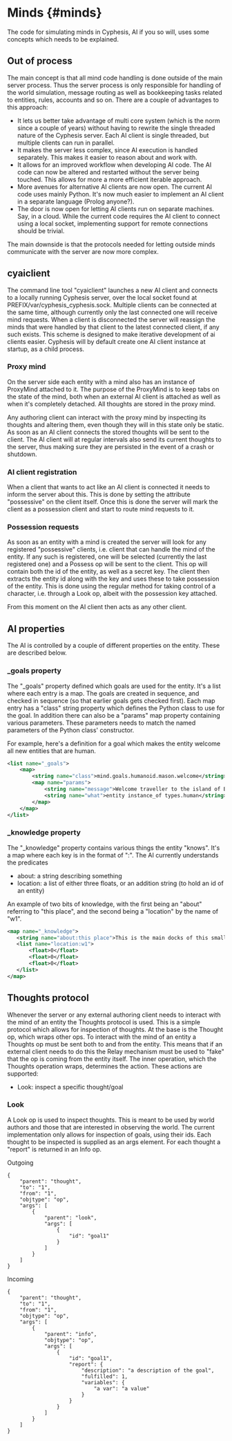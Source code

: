 Minds      {#minds}
=====

The code for simulating minds in Cyphesis, AI if you so will, uses some concepts which needs to be explained.

## Out of process

The main concept is that all mind code handling is done outside of the main server process. Thus the server process is only responsible for handling of the world simulation, message routing as well as bookkeeping tasks related to entities, rules, accounts and so on. There are a couple of advantages to this approach:

* It lets us better take advantage of multi core system (which is the norm since a couple of years) without having to rewrite the single threaded nature of the Cyphesis server. Each AI client is single threaded, but multiple clients can run in parallel.
* It makes the server less complex, since AI execution is handled separately. This makes it easier to reason about and work with.
* It allows for an improved workflow when developing AI code. The AI code can now be altered and restarted without the server being touched. This allows for more a more efficient iterable approach.
* More avenues for alternative AI clients are now open. The current AI code uses mainly Python. It's now much easier to implement an AI client in a separate language (Prolog anyone?).
* The door is now open for letting AI clients run on separate machines. Say, in a cloud. While the current code requires the AI client to connect using a local socket, implementing support for remote connections should be trivial.

The main downside is that the protocols needed for letting outside minds communicate with the server are now more complex.

## cyaiclient

The command line tool "cyaiclient" launches a new AI client and connects to a locally running Cyphesis server, over the local socket found at PREFIX/var/cyphesis_cyphesis.sock. Multiple clients can be connected at the same time, although currently only the last connected one will receive mind requests. When a client is disconnected the server will reassign the minds that were handled by that client to the latest connected client, if any such exists. This scheme is designed to make iterative development of ai clients easier.
Cyphesis will by default create one AI client instance at startup, as a child process.

### Proxy mind

On the server side each entity with a mind also has an instance of ProxyMind attached to it. The purpose of the ProxyMind is to keep tabs on the state of the mind, both when an external AI client is attached as well as when it's completely detached. All thoughts are stored in the proxy mind.

Any authoring client can interact with the proxy mind by inspecting its thoughts and altering them, even though they will in this state only be static. As soon as an AI client connects the stored thoughts will be sent to the client. The AI client will at regular intervals also send its current thoughts to the server, thus making sure they are persisted in the event of a crash or shutdown.

### AI client registration

When a client that wants to act like an AI client is connected it needs to inform the server about this. This is done by setting the attribute "possessive" on the client itself. Once this is done the server will mark the client as a possession client and start to route mind requests to it.

### Possession requests

As soon as an entity with a mind is created the server will look for any registered "possessive" clients, i.e. client that can handle the mind of the entity. If any such is registered, one will be selected (currently the last registered one) and a Possess op will be sent to the client. This op will contain both the id of the entity, as well as a secret key. The client then extracts the entity id along with the key and uses these to take possession of the entity. This is done using the regular method for taking control of a character, i.e. through a Look op, albeit with the possession key attached.

From this moment on the AI client then acts as any other client.

## AI properties

The AI is controlled by a couple of different properties on the entity. These are described below.

### _goals property

The "_goals" property defined which goals are used for the entity. It's a list where each entry is a map. The goals are created in sequence, and checked in sequence (so that earlier goals gets checked first).
Each map entry has a "class" string property which defines the Python class to use for the goal. In addition there can also be a "params" map property containing various parameters. These parameters needs to match the named parameters of the Python class' constructor.

For example, here's a definition for a goal which makes the entity welcome all new entities that are human.
```xml
<list name="_goals">
    <map>
        <string name="class">mind.goals.humanoid.mason.welcome</string>
        <map name="params">
            <string name="message">Welcome traveller to the island of Braga! You look tired and hungry. Come closer and let me introduce this place.</string>
            <string name="what">entity instance_of types.human</string>
        </map>
    </map>
</list>
```

### _knowledge property

The "_knowledge" property contains various things the entity "knows". It's a map where each key is in the format of "<predicate>:<subject>". The AI currently understands the predicates

* about: a string describing something
* location: a list of either three floats, or an addition string (to hold an id of an entity)

An example of two bits of knowledge, with the first being an "about" referring to "this place", and the second being a "location" by the name of "w1". 

```xml
<map name="_knowledge">
   <string name="about:this place">This is the main docks of this small island. Most visitors arrive here by boat.</string>
   <list name="location:w1">
       <float>0</float>
       <float>0</float>
       <float>0</float>
   </list>
</map> 
```

## Thoughts protocol

Whenever the server or any external authoring client needs to interact with the mind of an entity the Thoughts protocol is used. This is a simple protocol which allows for inspection of thoughts.
At the base is the Thought op, which wraps other ops.
To interact with the mind of an entity a Thoughts op must be sent both to and from the entity. This means that if an external client needs to do this the Relay mechanism must be used to "fake" that the op is coming from the entity itself.
The inner operation, which the Thoughts operation wraps, determines the action. These actions are supported:

* Look: inspect a specific thought/goal

### Look
A Look op is used to inspect thoughts. This is meant to be used by world authors and those that are interested in observing the world.
The current implementation only allows for inspection of goals, using their ids.
Each thought to be inspected is supplied as an args element.
For each thought a "report" is returned in an Info op.

Outgoing
```
{
	"parent": "thought",
	"to": "1",
	"from": "1",
	"objtype": "op",
	"args": [
		{
			"parent": "look",
			"args": [
				{
					"id": "goal1"
				}
			]
		}
	]
}
```
Incoming
```
{
	"parent": "thought",
	"to": "1",
	"from": "1",
	"objtype": "op",
	"args": [
		{
			"parent": "info",
			"objtype": "op",
			"args": [
				{
					"id": "goal1",
					"report": {
						"description": "a description of the goal",
						"fulfilled": 1,
						"variables": {
							"a var": "a value"
						}
					}
				} 
			]
		}
	]
}
```
